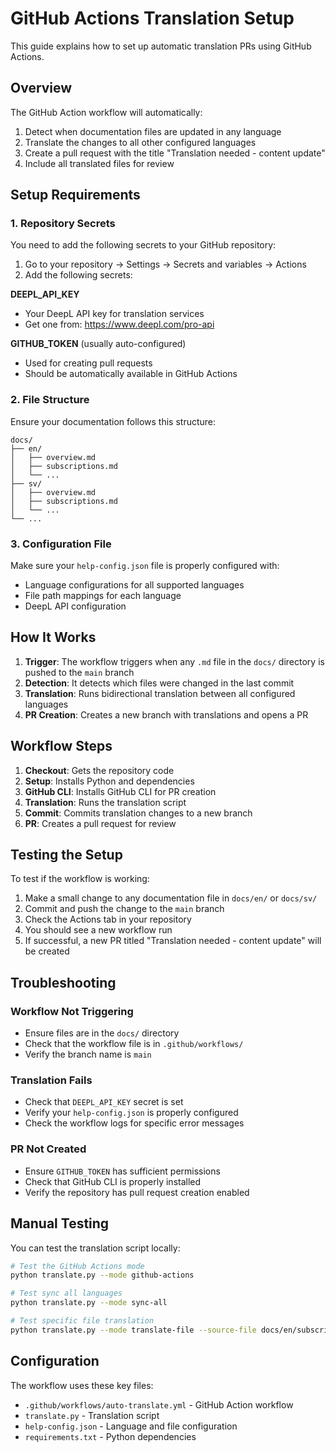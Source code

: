 # GitHub Actions Translation Setup

This guide explains how to set up automatic translation PRs using GitHub Actions.

## Overview

The GitHub Action workflow will automatically:
1. Detect when documentation files are updated in any language
2. Translate the changes to all other configured languages
3. Create a pull request with the title "Translation needed - content update"
4. Include all translated files for review

## Setup Requirements

### 1. Repository Secrets

You need to add the following secrets to your GitHub repository:

1. Go to your repository → Settings → Secrets and variables → Actions
2. Add the following secrets:

**DEEPL_API_KEY**
- Your DeepL API key for translation services
- Get one from: https://www.deepl.com/pro-api

**GITHUB_TOKEN** (usually auto-configured)
- Used for creating pull requests
- Should be automatically available in GitHub Actions

### 2. File Structure

Ensure your documentation follows this structure:
```
docs/
├── en/
│   ├── overview.md
│   ├── subscriptions.md
│   └── ...
├── sv/
│   ├── overview.md
│   ├── subscriptions.md
│   └── ...
└── ...
```

### 3. Configuration File

Make sure your `help-config.json` file is properly configured with:
- Language configurations for all supported languages
- File path mappings for each language
- DeepL API configuration

## How It Works

1. **Trigger**: The workflow triggers when any `.md` file in the `docs/` directory is pushed to the `main` branch
2. **Detection**: It detects which files were changed in the last commit
3. **Translation**: Runs bidirectional translation between all configured languages
4. **PR Creation**: Creates a new branch with translations and opens a PR

## Workflow Steps

1. **Checkout**: Gets the repository code
2. **Setup**: Installs Python and dependencies
3. **GitHub CLI**: Installs GitHub CLI for PR creation
4. **Translation**: Runs the translation script
5. **Commit**: Commits translation changes to a new branch
6. **PR**: Creates a pull request for review

## Testing the Setup

To test if the workflow is working:

1. Make a small change to any documentation file in `docs/en/` or `docs/sv/`
2. Commit and push the change to the `main` branch
3. Check the Actions tab in your repository
4. You should see a new workflow run
5. If successful, a new PR titled "Translation needed - content update" will be created

## Troubleshooting

### Workflow Not Triggering
- Ensure files are in the `docs/` directory
- Check that the workflow file is in `.github/workflows/`
- Verify the branch name is `main`

### Translation Fails
- Check that `DEEPL_API_KEY` secret is set
- Verify your `help-config.json` is properly configured
- Check the workflow logs for specific error messages

### PR Not Created
- Ensure `GITHUB_TOKEN` has sufficient permissions
- Check that GitHub CLI is properly installed
- Verify the repository has pull request creation enabled

## Manual Testing

You can test the translation script locally:

```bash
# Test the GitHub Actions mode
python translate.py --mode github-actions

# Test sync all languages
python translate.py --mode sync-all

# Test specific file translation
python translate.py --mode translate-file --source-file docs/en/subscriptions.md --target-lang SV
```

## Configuration

The workflow uses these key files:
- `.github/workflows/auto-translate.yml` - GitHub Action workflow
- `translate.py` - Translation script
- `help-config.json` - Language and file configuration
- `requirements.txt` - Python dependencies
